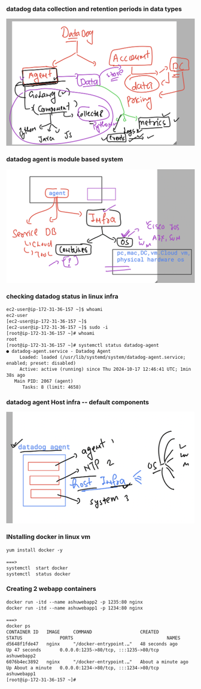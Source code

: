 ### datadog data collection and retention periods in data types 
<img src="d1.png">

### datadog agent is module based system 

<img src="d2.png">

### checking datadog status in linux infra 

```
ec2-user@ip-172-31-36-157 ~]$ whoami
ec2-user
[ec2-user@ip-172-31-36-157 ~]$ 
[ec2-user@ip-172-31-36-157 ~]$ sudo -i
[root@ip-172-31-36-157 ~]# whoami
root
[root@ip-172-31-36-157 ~]# systemctl status datadog-agent
● datadog-agent.service - Datadog Agent
     Loaded: loaded (/usr/lib/systemd/system/datadog-agent.service; enabled; preset: disabled)
     Active: active (running) since Thu 2024-10-17 12:46:41 UTC; 1min 38s ago
   Main PID: 2067 (agent)
      Tasks: 8 (limit: 4658)

```

### datadog agent Host infra -- default components 

<img src="default1.png">

### INstalling docker in linux vm 

```
yum install docker -y 

===> 
systemctl  start docker 
systemctl  status docker 

```

### Creating 2 webapp containers 

```
docker run -itd --name ashuwebapp2 -p 1235:80 nginx 
docker run -itd --name ashuwebapp1 -p 1234:80 nginx 

===>
docker ps
CONTAINER ID   IMAGE     COMMAND                  CREATED              STATUS              PORTS                                   NAMES
d5648f1fde47   nginx     "/docker-entrypoint.…"   48 seconds ago       Up 47 seconds       0.0.0.0:1235->80/tcp, :::1235->80/tcp   ashuwebapp2
6076b4ec3892   nginx     "/docker-entrypoint.…"   About a minute ago   Up About a minute   0.0.0.0:1234->80/tcp, :::1234->80/tcp   ashuwebapp1
[root@ip-172-31-36-157 ~]# 



```
